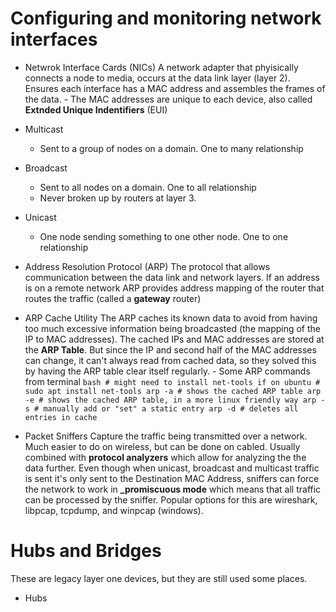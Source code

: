 # Configuring and monitoring network interfaces

- Netwrok Interface Cards (NICs)
  A network adapter that phyisically connects a node to media, occurs at the data link layer (layer 2). Ensures each interface has a MAC address and assembles the frames of the data. - The MAC addresses are unique to each device, also called **Extnded Unique Indentifiers** (EUI)

- Multicast

  - Sent to a group of nodes on a domain. One to many relationship

- Broadcast

  - Sent to all nodes on a domain. One to all relationship
  - Never broken up by routers at layer 3.

- Unicast

  - One node sending something to one other node. One to one relationship

- Address Resolution Protocol (ARP)
  The protocol that allows communication between the data link and network layers. If an address is on a remote network ARP provides address mapping of the router that routes the traffic (called a **gateway** router)

- ARP Cache Utility
  The ARP caches its known data to avoid from having too much excessive information being broadcasted (the mapping of the IP to MAC addresses). The cached IPs and MAC addresses are stored at the **ARP Table**. But since the IP and second half of the MAC addresses can change, it can't always read from cached data, so they solved this by having the ARP table clear itself regularly. - Some ARP commands from terminal
  `bash # might need to install net-tools if on ubuntu # sudo apt install net-tools arp -a # shows the cached ARP table arp -e # shows the cached ARP table, in a more linux friendly way arp -s # manually add or "set" a static entry arp -d # deletes all entries in cache `

- Packet Sniffers
  Capture the traffic being transmitted over a network. Much easier to do on wireless, but can be done on cabled. Usually combined with **protocol analyzers** which allow for analyzing the the data further. Even though when unicast, broadcast and multicast traffic is sent it's only sent to the Destination MAC Address, sniffers can force the network to work in **\_promiscuous mode** which means that all traffic can be processed by the sniffer. Popular options for this are wireshark, libpcap, tcpdump, and winpcap (windows).





# Hubs and Bridges
These are legacy layer one devices, but they are still used some places.

- Hubs
